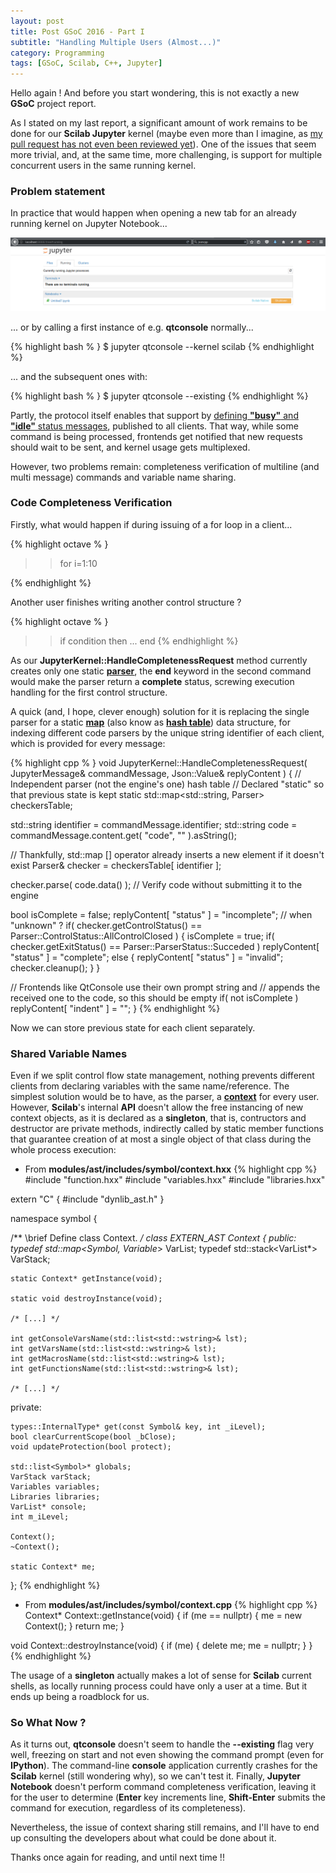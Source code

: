 ```yaml
---
layout: post
title: Post GSoC 2016 - Part I
subtitle: "Handling Multiple Users (Almost...)"
category: Programming
tags: [GSoC, Scilab, C++, Jupyter]
---     
```


Hello again ! And before you start wondering, this is not exactly a new **GSoC** project report.

As I stated on my last report, a significant amount of work remains to be done for our **Scilab Jupyter** kernel (maybe even more than I imagine, as [my pull request has not even been reviewed yet](https://codereview.scilab.org/#/c/18489/)). One of the issues that seem more trivial, and, at the same time, more challenging, is support for multiple concurrent users in the same running kernel.

### Problem statement

In practice that would happen when opening a new tab for an already running kernel on Jupyter Notebook...

<p align="center">
  <img src="/img/notebook_open_running.png">
</p>

... or by calling a first instance of e.g. **qtconsole** normally...

{% highlight bash % }
$ jupyter qtconsole --kernel scilab
{% endhighlight %}

... and the subsequent ones with:

{% highlight bash % }
$ jupyter qtconsole --existing
{% endhighlight %}


Partly, the protocol itself enables that support by [defining **"busy"** and **"idle"** status messages](http://jupyter-client.readthedocs.io/en/latest/messaging.html#kernel-status), published to all clients. That way, while some command is being processed, frontends get notified that new requests should wait to be sent, and kernel usage gets multiplexed.

However, two problems remain: completeness verification of multiline (and multi message) commands and variable name sharing.


### Code Completeness Verification

Firstly, what would happen if during issuing of a for loop in a client...

{% highlight octave % }
>> for i=1:10
>>
{% endhighlight %}

Another user finishes writing another control structure ?

{% highlight octave % }
>> if condition then
...
>> end
{% endhighlight %}

As our **JupyterKernel::HandleCompletenessRequest** method currently creates only one static [**parser**](https://en.wikipedia.org/wiki/Parsing), the **end** keyword in the second command would make the parser return a **complete** status, screwing execution handling for the first control structure.

A quick (and, I hope, clever enough) solution for it is replacing the single parser for a static [**map**](http://www.cplusplus.com/reference/map/map/) (also know as [**hash table**](https://en.wikipedia.org/wiki/Hash_table)) data structure, for indexing different code parsers by the unique string identifier of each client, which is provided for every message:

{% highlight cpp % }
void JupyterKernel::HandleCompletenessRequest( JupyterMessage& commandMessage, Json::Value& replyContent )
{
  // Independent parser (not the engine's one) hash table
  // Declared "static" so that previous state is kept
  static std::map<std::string, Parser> checkersTable;
  
  std::string identifier = commandMessage.identifier;
  std::string code = commandMessage.content.get( "code", "" ).asString();
  
  // Thankfully, std::map [] operator already inserts a new element if it doesn't exist
  Parser& checker = checkersTable[ identifier ];
  
  checker.parse( code.data() );     // Verify code without submitting it to the engine
  
  bool isComplete = false;
  replyContent[ "status" ] = "incomplete"; // when "unknown" ?
  if( checker.getControlStatus() == Parser::ControlStatus::AllControlClosed )
  {
    isComplete = true;
    if( checker.getExitStatus() == Parser::ParserStatus::Succeded )
      replyContent[ "status" ] = "complete";
    else
    {
      replyContent[ "status" ] = "invalid";
      checker.cleanup();
    }
  }
  
  // Frontends like QtConsole use their own prompt string and 
  // appends the received one to the code, so this should be empty
  if( not isComplete ) replyContent[ "indent" ] = "";
}
{% endhighlight %}

Now we can store previous state for each client separately.


### Shared Variable Names

Even if we split control flow state management, nothing prevents different clients from declaring variables with the same name/reference. The simplest solution would be to have, as the parser, a [**context**](https://en.wikipedia.org/wiki/Context_(computing)) for every user. However, **Scilab**'s internal **API** doesn't allow the free instancing of new context objects, as it is declared as a **singleton**, that is, contructors and destructor are private methods, indirectly called by static member functions that guarantee creation of at most a single object of that class during the whole process execution:

- From **modules/ast/includes/symbol/context.hxx**
{% highlight cpp %}
#include "function.hxx"
#include "variables.hxx"
#include "libraries.hxx"

extern "C"
{
#include "dynlib_ast.h"
}

namespace symbol
{

/** \brief Define class Context.
*/
class EXTERN_AST Context
{
public:
    typedef std::map<Symbol, Variable*> VarList;
    typedef std::stack<VarList*> VarStack;

    static Context* getInstance(void);

    static void destroyInstance(void);

    /* [...] */

    int getConsoleVarsName(std::list<std::wstring>& lst);
    int getVarsName(std::list<std::wstring>& lst);
    int getMacrosName(std::list<std::wstring>& lst);
    int getFunctionsName(std::list<std::wstring>& lst);

    /* [...] */

private:

    types::InternalType* get(const Symbol& key, int _iLevel);
    bool clearCurrentScope(bool _bClose);
    void updateProtection(bool protect);

    std::list<Symbol>* globals;
    VarStack varStack;
    Variables variables;
    Libraries libraries;
    VarList* console;
    int m_iLevel;

    Context();
    ~Context();

    static Context* me;
};
{% endhighlight %}

- From **modules/ast/includes/symbol/context.cpp**
{% highlight cpp %}
Context* Context::getInstance(void)
{
    if (me == nullptr)
    {
        me = new Context();
    }
    return me;
}

void Context::destroyInstance(void)
{
    if (me)
    {
        delete me;
        me = nullptr;
    }
}
{% endhighlight %}


The usage of a **singleton** actually makes a lot of sense for **Scilab** current shells, as locally running process could have only a user at a time. But it ends up being a roadblock for us.


### So What Now ?

As it turns out, **qtconsole** doesn't seem to handle the **--existing** flag very well, freezing on start and not even showing the command prompt (even for **IPython**). The command-line **console** application currently crashes for the **Scilab** kernel (still wondering why), so we can't test it. Finally, **Jupyter Notebook** doesn't perform command completeness verification, leaving it for the user to determine (**Enter** key increments line, **Shift-Enter** submits the command for execution, regardless of its completeness).

Nevertheless, the issue of context sharing still remains, and I'll have to end up consulting the developers about what could be done about it.

Thanks once again for reading, and until next time !!
